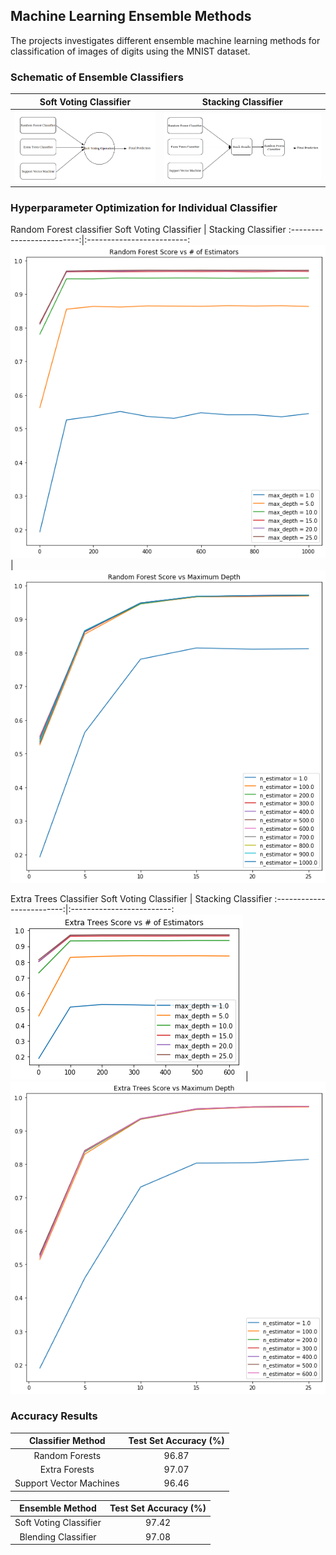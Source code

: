 ## Machine Learning Ensemble Methods

The projects investigates different ensemble machine learning methods for classification of images of digits using the MNIST dataset.

### Schematic of Ensemble Classifiers

Soft Voting Classifier           |  Stacking Classifier
:-------------------------:|:-------------------------:
![](images/soft_voting.png)  |  ![](images/stacking.png)

### Hyperparameter Optimization for Individual Classifier

Random Forest classifier
Soft Voting Classifier           |  Stacking Classifier
:-------------------------:|:-------------------------:
![](images/rf_Score_Estimators.png)  |  ![](images/rf_Score_MaxDepth.png)

Extra Trees Classifier
Soft Voting Classifier           |  Stacking Classifier
:-------------------------:|:-------------------------:
![](images/et_Score_Estimators.png)  |  ![](images/et_Score_MaxDepth.png)


### Accuracy Results 

	
|    Classifier Method    | Test Set Accuracy (%) |
|:-----------------------:|:---------------------:|
|      Random Forests     |         96.87         |
|      Extra Forests      |         97.07         |
| Support Vector Machines |         96.46         |


|     Ensemble Method    | Test Set Accuracy (%) |
|:----------------------:|:---------------------:|
| Soft Voting Classifier |         97.42         |
|   Blending Classifier  |         97.08         |
